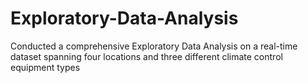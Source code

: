 # Exploratory-Data-Analysis
Conducted a comprehensive Exploratory Data Analysis on a real-time dataset spanning four locations and three different climate control equipment types
